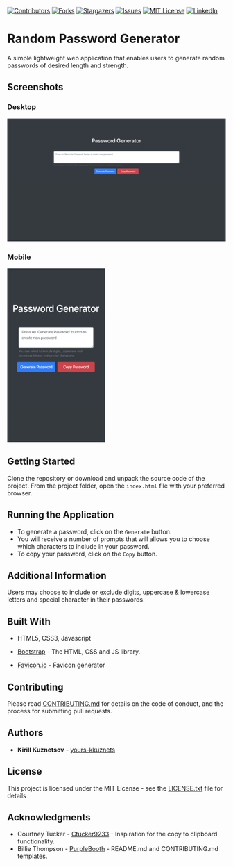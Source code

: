 [![Contributors][contributors-shield]][contributors-url] [![Forks][forks-shield]][forks-url] [![Stargazers][stars-shield]][stars-url] [![Issues][issues-shield]][issues-url] [![MIT License][license-shield]][license-url] [![LinkedIn][linkedin-shield]][linkedin-url]
# Random Password Generator

A simple lightweight web application that enables users to generate random passwords of desired length and strength.

## Screenshots
### Desktop
<img src="assets/img/random_password_generator_desktop.png" alt="Random password generator desktop screenshot"/>

### Mobile
<img src="assets/img/random_password_generator_mobile.png" height="400" alt="Random password generator mobile screenshot"/>


## Getting Started

Clone the repository or download and unpack the source code of the project. From the project folder, open the `index.html` file with your preferred browser.

## Running the Application

 - To generate a password, click on the `Generate` button.
 - You will receive a number of prompts that will allows you to choose which characters to include in your password.
 - To copy your password, click on the `Copy` button.


## Additional Information

Users may choose to include or exclude digits, uppercase & lowercase letters and special character in their passwords.

## Built With

* HTML5, CSS3, Javascript

* [Bootstrap](https://getbootstrap.com/) - The HTML, CSS and JS library.

* [Favicon.io](https://favicon.io/) - Favicon generator

## Contributing

Please read [CONTRIBUTING.md](https://github.com/yours-kkuznets/Random-Password-Generator/blob/master/CONTRIBUTING.md) for details on the code of conduct, and the process for submitting pull requests.

## Authors

* **Kirill Kuznetsov** -  [yours-kkuznets](https://github.com/yours-kkuznets)

## License

This project is licensed under the MIT License - see the [LICENSE.txt](https://github.com/yours-kkuznets/Random-Password-Generator/blob/master/LICENSE.txt) file for details

## Acknowledgments

* Courtney Tucker -  [Ctucker9233](https://github.com/Ctucker9233) - Inspiration for the copy to clipboard functionality.
* Billie Thompson -  [PurpleBooth](https://gist.github.com/PurpleBooth) - README.md and CONTRIBUTING.md templates.
  
  


[contributors-shield]:  https://img.shields.io/github/contributors/yours-kkuznets/Random-Password-Generator.svg?style=flat-square

[contributors-url]:  https://github.com/yours-kkuznets/Random-Password-Generator/graphs/contributors

[forks-shield]:  https://img.shields.io/github/forks/yours-kkuznets/Random-Password-Generator.svg?style=flat-square

[forks-url]:  https://github.com/othneildrew/yours-kkuznets/Random-Password-Generator/network/members

[stars-shield]:  https://img.shields.io/github/stars/yours-kkuznets/Random-Password-Generator.svg?style=flat-square

[stars-url]:  https://github.com/yours-kkuznets/Random-Password-Generator/stargazers

[issues-shield]:  https://img.shields.io/github/issues/yours-kkuznets/Random-Password-Generator.svg?style=flat-square

[issues-url]:  https://github.com/yours-kkuznets/Random-Password-Generator/issues

[license-shield]:  https://img.shields.io/github/license/yours-kkuznets/Random-Password-Generator.svg?style=flat-square

[license-url]:  https://github.com/yours-kkuznets/Random-Password-Generator/blob/master/LICENSE.txt

[linkedin-shield]:  https://img.shields.io/badge/-LinkedIn-black.svg?style=flat-square&logo=linkedin&colorB=555

[linkedin-url]:  https://linkedin.com/in/yourskkuznets
